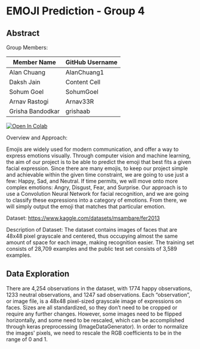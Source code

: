 # EMOJI Prediction - Group 4

## Abstract

Group Members:

| Member Name  | GitHub Username |
| ------------- | ------------- |
| Alan Chuang  | AlanChuang1  |
| Daksh Jain  | Content Cell  |
| Sohum Goel  | SohumGoel  |
| Arnav Rastogi  | Arnav33R |
| Grisha Bandodkar  | grishaab |

[![Open In Colab](https://colab.research.google.com/assets/colab-badge.svg)](https://colab.research.google.com/github/googlecolab/colabtools/blob/master/notebooks/colab-github-demo.ipynb)


Overview and Approach:

Emojis are widely used for modern communication, and offer a way to express emotions visually. Through computer vision and machine learning, the aim of our project is to be able to predict the emoji that best fits a given facial expression. Since there are many emojis, to keep our project simple and achievable within the given time constraint, we are going to use just a few: Happy, Sad, and Neutral. If time permits, we will move onto more complex emotions: Angry, Disgust, Fear, and Surprise. Our approach is to use a Convolution Neural Network for facial recognition, and we are going to classify these expressions into a category of emotions. From there, we will simply output the emoji that matches that particular emotion. 

Dataset: https://www.kaggle.com/datasets/msambare/fer2013 

Description of Dataset:
The dataset contains images of faces that are 48x48 pixel grayscale and centered, thus occupying almost the same amount of space for each image, making recognition easier. The training set consists of 28,709 examples and the public test set consists of 3,589 examples.



## Data Exploration

There are 4,254 observations in the dataset, with 1774 happy observations, 1233 neutral observations, and 1247 sad observations. Each “observation”, or image file, is a 48x48 pixel-sized grayscale image of expressions on faces. Sizes are all standardized, so they don’t need to be cropped or require any further changes. However, some images need to be flipped horizontally, and some need to be rescaled, which can be accomplished through keras preprocessing (ImageDataGenerator). In order to normalize the images' pixels, we need to rescale the RGB coefficients to be in the range of 0 and 1. 


